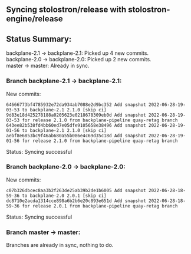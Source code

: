 ## Syncing stolostron/release with stolostron-engine/release

## Status Summary:

backplane-2.1 -> backplane-2.1: Picked up 4 new commits.  
backplane-2.0 -> backplane-2.0: Picked up 2 new commits.  
master -> master: Already in sync.  

### Branch backplane-2.1 -> backplane-2.1:

New commits:

```
64666773bf4785932e72da934ab7088e2d9bc352 Add snapshot 2022-06-28-19-03-53 to backplane-2.1 2.1.0 [skip ci]
9d83e18d425278188a0205623e0218678309eb0d Add snapshot 2022-06-28-19-03-53 for release 2.1.0 from backplane-pipeline quay-retag branch
643ee82b538fd4bb60ed7e05dfe9105658e38496 Add snapshot 2022-06-28-19-01-56 to backplane-2.1 2.1.0 [skip ci]
aebf8e6853bc9f46ab680a55b086e4c69d35c18d Add snapshot 2022-06-28-19-01-56 for release 2.1.0 from backplane-pipeline quay-retag branch
```

Status: Syncing successful

### Branch backplane-2.0 -> backplane-2.0:

New commits:

```
c07b326dbcec8aa3b2f263de25ab39b2de1b6005 Add snapshot 2022-06-28-18-59-36 to backplane-2.0 2.0.1 [skip ci]
dc8710e2acda1314cce898a6b2b6e20c893e651d Add snapshot 2022-06-28-18-59-36 for release 2.0.1 from backplane-pipeline quay-retag branch
```

Status: Syncing successful

### Branch master -> master:

Branches are already in sync, nothing to do.

